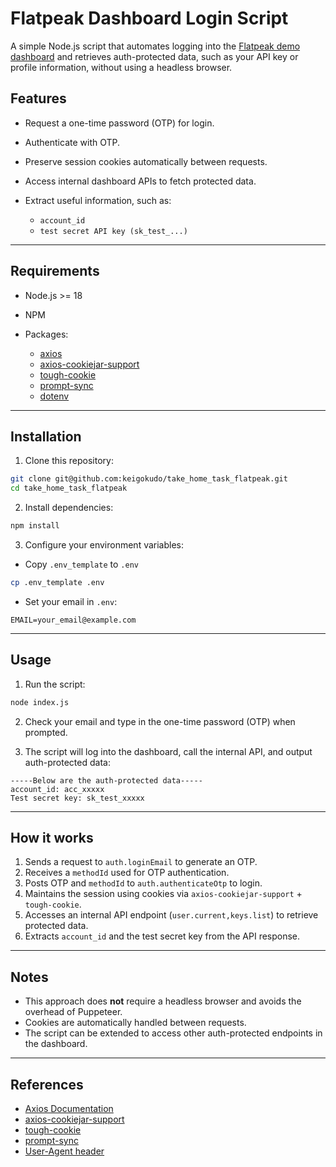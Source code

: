 # Flatpeak Dashboard Login Script

A simple Node.js script that automates logging into the [Flatpeak demo dashboard](https://tazah1-dashboard.flatpeak.com) and retrieves auth-protected data, such as your API key or profile information, without using a headless browser.

## Features

- Request a one-time password (OTP) for login.
- Authenticate with OTP.
- Preserve session cookies automatically between requests.
- Access internal dashboard APIs to fetch protected data.
- Extract useful information, such as:

  - `account_id`
  - `test secret API key (sk_test_...)`

---

## Requirements

- Node.js >= 18
- NPM
- Packages:

  - [axios](https://www.npmjs.com/package/axios)
  - [axios-cookiejar-support](https://www.npmjs.com/package/axios-cookiejar-support)
  - [tough-cookie](https://www.npmjs.com/package/tough-cookie)
  - [prompt-sync](https://www.npmjs.com/package/prompt-sync)
  - [dotenv](https://www.npmjs.com/package/dotenv)

---

## Installation

1. Clone this repository:

```bash
git clone git@github.com:keigokudo/take_home_task_flatpeak.git
cd take_home_task_flatpeak
```

2. Install dependencies:

```bash
npm install
```

3. Configure your environment variables:

- Copy `.env_template` to `.env`

```bash
cp .env_template .env
```

- Set your email in `.env`:

```env
EMAIL=your_email@example.com
```

---

## Usage

1. Run the script:

```bash
node index.js
```

2. Check your email and type in the one-time password (OTP) when prompted.

3. The script will log into the dashboard, call the internal API, and output auth-protected data:

```
-----Below are the auth-protected data-----
account_id: acc_xxxxx
Test secret key: sk_test_xxxxx
```

---

## How it works

1. Sends a request to `auth.loginEmail` to generate an OTP.
2. Receives a `methodId` used for OTP authentication.
3. Posts OTP and `methodId` to `auth.authenticateOtp` to login.
4. Maintains the session using cookies via `axios-cookiejar-support` + `tough-cookie`.
5. Accesses an internal API endpoint (`user.current,keys.list`) to retrieve protected data.
6. Extracts `account_id` and the test secret key from the API response.

---

## Notes

- This approach does **not** require a headless browser and avoids the overhead of Puppeteer.
- Cookies are automatically handled between requests.
- The script can be extended to access other auth-protected endpoints in the dashboard.

---

## References

- [Axios Documentation](https://www.npmjs.com/package/axios#axios-api)
- [axios-cookiejar-support](https://www.npmjs.com/package/axios-cookiejar-support)
- [tough-cookie](https://www.npmjs.com/package/tough-cookie?activeTab=readme)
- [prompt-sync](https://www.npmjs.com/package/prompt-sync)
- [User-Agent header](https://developer.mozilla.org/en-US/docs/Web/HTTP/Reference/Headers/User-Agent)
